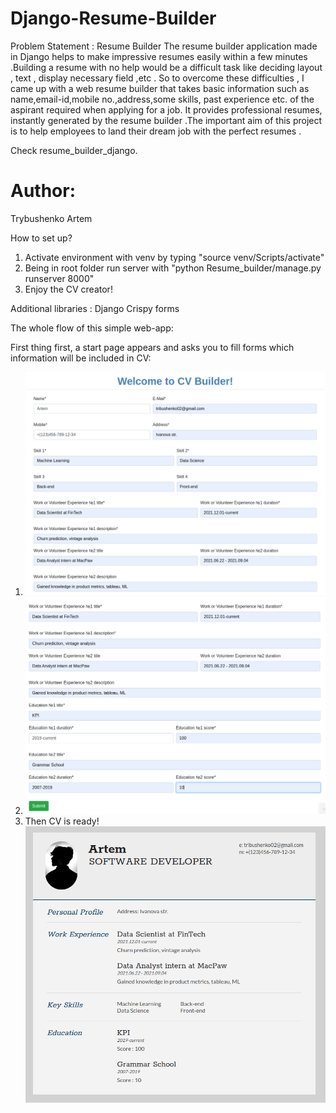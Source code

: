 # Django-Resume-Builder
Problem Statement : Resume Builder
The resume builder application made in Django helps to make impressive resumes easily within a few minutes .Building a resume with no help would be a difficult task like deciding layout , text , display necessary field ,etc . So to overcome these difficulties , I came up with a web resume builder that takes basic information such as name,email-id,mobile no.,address,some skills, past experience etc. of the aspirant required when applying for a job. It provides professional resumes, instantly generated by the resume builder .The important aim of this project is to help employees to land their dream job with the perfect resumes .

Check resume_builder_django.
# Author:
Trybushenko Artem

How to set up?
1) Activate environment with venv by typing "source venv/Scripts/activate"
2) Being in root folder run server with "python Resume_builder/manage.py runserver 8000"
3) Enjoy the CV creator!
   
Additional libraries :
   Django 
   Crispy forms
   
The whole flow of this simple web-app:

First thing first, a start page appears and asks you to fill forms which information will  be included in CV:

1) ![Alt text](https://github.com/trybushenko/CV-Builder/blob/master/screenshots/start_page_1part.png?raw=true "Optional Title")
2) ![Alt text](https://github.com/trybushenko/CV-Builder/blob/master/screenshots/start_page_2part.png?raw=true "Optional Title")
3) Then CV is ready!
![Alt text](https://github.com/trybushenko/CV-Builder/blob/master/screenshots/ready_CV.png?raw=true "Optional Title")
